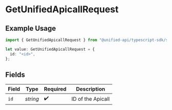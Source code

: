 # GetUnifiedApicallRequest

## Example Usage

```typescript
import { GetUnifiedApicallRequest } from "@unified-api/typescript-sdk/sdk/models/operations";

let value: GetUnifiedApicallRequest = {
  id: "<id>",
};
```

## Fields

| Field              | Type               | Required           | Description        |
| ------------------ | ------------------ | ------------------ | ------------------ |
| `id`               | *string*           | :heavy_check_mark: | ID of the Apicall  |